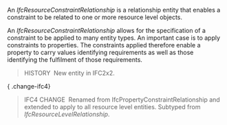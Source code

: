 ﻿An _IfcResourceConstraintRelationship_ is a relationship entity that enables a constraint to be related to one or more resource level objects.

An _IfcResourceConstraintRelationship_ allows for the specification of a constraint to be applied to many entity types. An important case is to apply constraints to properties. The constraints applied therefore enable a property to carry values identifying requirements as well as those identifying the fulfilment of those requirements.

> HISTORY&nbsp; New entity in IFC2x2.

{ .change-ifc4}
> IFC4 CHANGE&nbsp; Renamed from IfcPropertyConstraintRelationship and extended to apply to all resource level entities. Subtyped from _IfcResourceLevelRelationship_.
